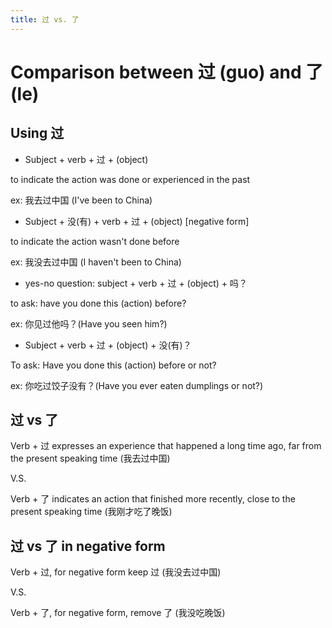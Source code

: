 ```yaml
---
title: 过 vs. 了
---
```


# Comparison between 过 (guo) and 了 (le)

## Using 过

- Subject + verb + 过 + (object)

to indicate the action was done or experienced in the past

ex: 我去过中国 (I've been to China)

- Subject + 没(有) + verb + 过 + (object) [negative form]

to indicate the action wasn't done before

ex: 我没去过中国 (I haven't been to China)

- yes-no question: subject + verb + 过 + (object) + 吗？

to ask: have you done this (action) before?

ex: 你见过他吗？(Have you seen him?)

- Subject + verb + 过 + (object) + 没(有)？

To ask: Have you done this (action) before or not?

ex: 你吃过饺子没有？(Have you ever eaten dumplings or not?)

## 过 vs 了

Verb + 过 expresses an experience that happened a long time ago, far from the
present speaking time (我去过中国)

V.S.

Verb + 了 indicates an action that finished more recently, close to the present
speaking time (我刚才吃了晚饭)

## 过 vs 了 in negative form

Verb + 过, for negative form keep 过 (我没去过中国)

V.S.

Verb + 了, for negative form, remove 了 (我没吃晚饭)
